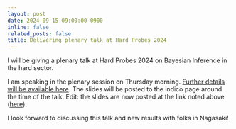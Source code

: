 ```yaml
---
layout: post
date: 2024-09-15 09:00:00-0900
inline: false
related_posts: false
title: Delivering plenary talk at Hard Probes 2024
---
```


I will be giving a plenary talk at Hard Probes 2024 on Bayesian Inference in the hard sector.

I am speaking in the plenary session on Thursday morning.
[Further details will be available here](https://indico.cern.ch/event/1339555/contributions/6038279/).
The slides will be posted to the indico page around the time of the talk. Edit: the slides are now posted at
the link noted above ([here](https://indico.cern.ch/event/1339555/contributions/6038279/)).

I look forward to discussing this talk and new results with folks in Nagasaki!
